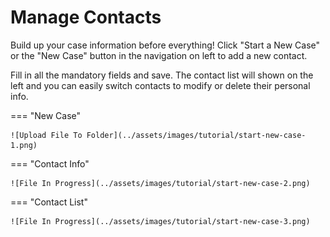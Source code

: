 # Manage Contacts

Build up your case information before everything! Click "Start a New Case" or the "New Case" button in the navigation on left to add a new contact.

Fill in all the mandatory fields and save. The contact list will shown on the left and you can easily switch contacts to modify or delete their personal info.


=== "New Case"

    ![Upload File To Folder](../assets/images/tutorial/start-new-case-1.png)

=== "Contact Info"

    ![File In Progress](../assets/images/tutorial/start-new-case-2.png)

=== "Contact List"

    ![File In Progress](../assets/images/tutorial/start-new-case-3.png)